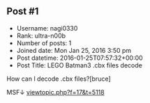 ## Post #1
- Username: nagi0330
- Rank: ultra-n00b
- Number of posts: 1
- Joined date: Mon Jan 25, 2016 3:50 pm
- Post datetime: 2016-01-25T07:57:32+00:00
- Post Title: LEGO Batman3 .cbx files decode

How can I decode .cbx files?[bruce]



MSF↓
[viewtopic.php?f=17&t=5118](http://forum.xentax.com/viewtopic.php?f=17&t=5118)
